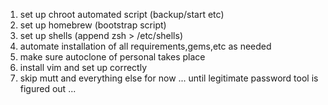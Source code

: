 1. set up chroot automated script (backup/start etc) 
2. set up homebrew (bootstrap script)
3. set up shells (append zsh > /etc/shells)
4. automate installation of all requirements,gems,etc as needed
5. make sure autoclone of personal takes place
6. install vim and set up correctly
7. skip mutt and everything else for now ... until legitimate password tool is figured out ...
